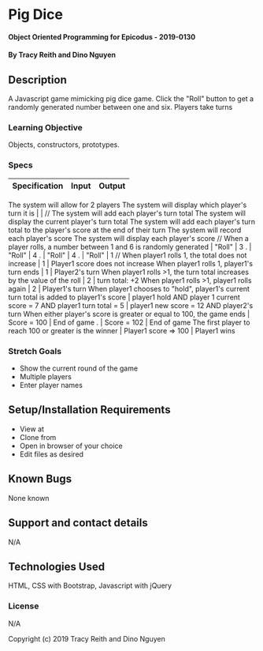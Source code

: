 # Pig Dice

#### Object Oriented Programming  for Epicodus - 2019-0130

#### By Tracy Reith  and Dino Nguyen

## Description
A Javascript game mimicking pig dice game. Click the "Roll" button to get a randomly generated number between one and six. Players take turns


### Learning Objective

Objects, constructors, prototypes.

### Specs

Specification | Input | Output
------------- | ----- | ------
The system will allow for 2 players
The system will display which player's turn it is | |
// The system will add each player's turn total
The system will display the current player's turn total
The system will add each player's turn total to the player's score at the end of their turn
The system will record each player's score
The system will display each player's score
// When a player rolls, a number between 1 and 6 is randomly generated | "Roll" | 3
. | "Roll" | 4
. | "Roll" | 4
. | "Roll" | 1
// When player1 rolls 1, the total does not increase  | 1 | Player1 score does not increase
When player1 rolls 1, player1's turn ends  | 1 | Player2's turn
When player1 rolls >1, the turn total increases by the value of the roll  | 2 | turn total: +2
When player1 rolls >1,  player1 rolls again  | 2 | Player1's turn
When player1 chooses to "hold", player1's current turn total is added to player1's score | player1 hold AND player 1 current score = 7 AND player1 turn total = 5 | player1 new score = 12 AND player2's turn
When either player's score is greater or equal to 100, the game ends | Score = 100 | End of game
. | Score = 102 | End of game
The first player to reach 100 or greater is the winner | Player1 score => 100 | Player1 wins





### Stretch Goals

* Show the current round of the game
* Multiple players
* Enter player names

## Setup/Installation Requirements

* View at
* Clone from
* Open in browser of your choice
* Edit files as desired


## Known Bugs

None known

## Support and contact details

N/A

## Technologies Used

HTML, CSS with Bootstrap, Javascript with jQuery

### License

N/A

Copyright (c) 2019 Tracy Reith and Dino Nguyen

